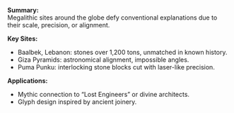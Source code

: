 **Summary:**  
Megalithic sites around the globe defy conventional explanations due to their scale, precision, or alignment.

**Key Sites:**

- Baalbek, Lebanon: stones over 1,200 tons, unmatched in known history.
- Giza Pyramids: astronomical alignment, impossible angles.
- Puma Punku: interlocking stone blocks cut with laser-like precision.

**Applications:**

- Mythic connection to “Lost Engineers” or divine architects.
- Glyph design inspired by ancient joinery.